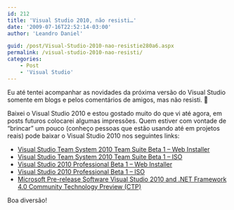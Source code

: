 ```yaml
---
id: 212
title: 'Visual Studio 2010, não resisti…'
date: '2009-07-16T22:52:14-03:00'
author: 'Leandro Daniel'

guid: /post/Visual-Studio-2010-nao-resistie280a6.aspx
permalink: /visual-studio-2010-nao-resisti/
categories:
    - Post
    - 'Visual Studio'
---
```


Eu até tentei acompanhar as novidades da próxima versão do Visual Studio somente em blogs e pelos comentários de amigos, mas não resisti. 🙂

Baixei o Visual Studio 2010 e estou gostado muito do que vi até agora, em posts futuros colocarei algumas impressões. Quem estiver com vontade de “brincar” um pouco (conheço pessoas que estão usando até em projetos reais) pode baixar o Visual Studio 2010 nos seguintes links:

- [Visual Studio Team System 2010 Team Suite Beta 1 – Web Installer](http://www.microsoft.com/downloads/details.aspx?familyid=85520793-68FC-4361-A8B6-DC2CFF49C8D2&displaylang=en)
- [Visual Studio Team System 2010 Team Suite Beta 1 – ISO](http://www.microsoft.com/downloads/details.aspx?familyid=255FC5F1-15AF-4FE7-BE4D-263A2621144B&displaylang=en)
- [Visual Studio 2010 Professional Beta 1 – Web Installer](http://www.microsoft.com/downloads/details.aspx?familyid=75CBCBCD-B0E8-40EA-ADAE-85714E8984E3&displaylang=en)
- [Visual Studio 2010 Professional Beta 1 – ISO](http://www.microsoft.com/downloads/details.aspx?familyid=3296BB4F-D8BA-4CFD-AA95-A424C5913F6B&displaylang=en)
- [Microsoft Pre-release Software Visual Studio 2010 and .NET Framework 4.0 Community Technology Preview (CTP)](http://www.microsoft.com/downloads/details.aspx?FamilyId=922B4655-93D0-4476-BDA4-94CF5F8D4814&displaylang=en)

Boa diversão!